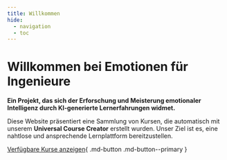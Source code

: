 ```yaml
---
title: Willkommen
hide:
  - navigation
  - toc
---
```


# Willkommen bei Emotionen für Ingenieure

**Ein Projekt, das sich der Erforschung und Meisterung emotionaler Intelligenz durch KI-generierte Lernerfahrungen widmet.**

Diese Website präsentiert eine Sammlung von Kursen, die automatisch mit unserem **Universal Course Creator** erstellt wurden. Unser Ziel ist es, eine nahtlose und ansprechende Lernplattform bereitzustellen.

[//]: # (This is a button)
[Verfügbare Kurse anzeigen](courses.md){ .md-button .md-button--primary }
